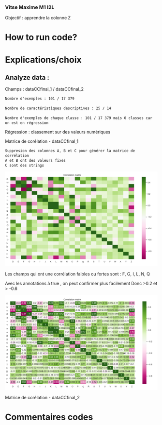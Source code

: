 ### Vitse Maxime M1 I2L

Objectif : apprendre la colonne Z

# How to run code?

# Explications/choix

## Analyze data : 

Champs : dataCCfinal_1 / dataCCfinal_2

    Nombre d'exemples : 101 / 17 379

    Nombre de caractéristiques descriptives : 25 / 14

    Nombre d'exemples de chaque classe : 101 / 17 379 mais 0 classes car on est en régression

Régression : classement sur des valeurs numériques

Matrice de corélation - dataCCfinal_1

    Suppresion des colonnes A, B et C pour générer la matrice de corrélation
    A et B ont des valeurs fixes
    C sont des strings

![imgs/correlation_matrix_data_1.png](imgs/correlation_matrix_data_1.png)

Les champs qui ont une corrélation faibles ou fortes sont : 
F, G, I, L, N, Q

Avec les annotations à true , on peut confirmer plus facilement
Donc >0.2 et > -0.6

![imgs/correlation_matrix_data_1.png](imgs/correlation_matrix_data_1_with_annot.png)

Matrice de corélation - dataCCfinal_2


# Commentaires codes